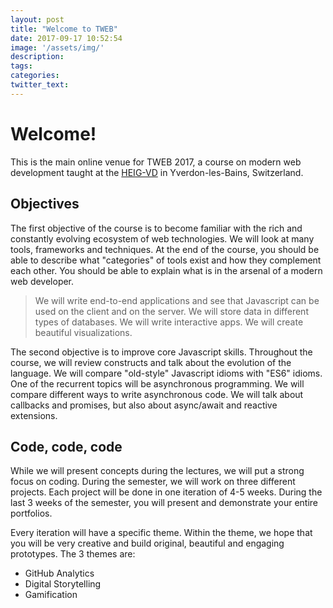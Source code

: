 ```yaml
---
layout: post
title: "Welcome to TWEB"
date: 2017-09-17 10:52:54
image: '/assets/img/'
description:
tags:
categories:
twitter_text:
---
```


# Welcome!

This is the main online venue for TWEB 2017, a course on modern web development taught at the [HEIG-VD](http://www.heig-vd.ch) in Yverdon-les-Bains, Switzerland.

## Objectives

The first objective of the course is to become familiar with the rich and constantly evolving ecosystem of web technologies. We will look at many tools, frameworks and techniques. At the end of the course, you should be able to describe what "categories" of tools exist and how they complement each other. You should be able to explain what is in the arsenal of a modern web developer.

> We will write end-to-end applications and see that Javascript can be used on the client and on the server. We will store data in different types of databases. We will write interactive apps. We will create beautiful visualizations.

The second objective is to improve core Javascript skills. Throughout the course, we will review constructs and talk about the evolution of the language. We will compare "old-style" Javascript idioms with "ES6" idioms. One of the recurrent topics will be asynchronous programming. We will compare different ways to write asynchronous code. We will talk about callbacks and promises, but also about async/await and reactive extensions.

## Code, code, code

While we will present concepts during the lectures, we will put a strong focus on coding. During the semester, we will work on three different projects. Each project will be done in one iteration of 4-5 weeks. During the last 3 weeks of the semester, you will present and demonstrate your entire portfolios.

Every iteration will have a specific theme. Within the theme, we hope that you will be very creative and build original, beautiful and engaging prototypes. The 3 themes are:

* GitHub Analytics
* Digital Storytelling
* Gamification
